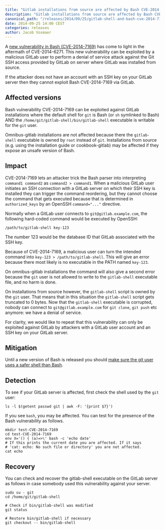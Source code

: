 ```yaml
---
title: "Gitlab installations from source are affected by Bash CVE-2014-7169"
description: "Gitlab installations from source are affected by Bash CVE-2014-7169. Learn more."
canonical_path: "/releases/2014/09/25/gitlab-shell-and-bash-cve-2014-7169/"
date: 2014-09-25 14:00 CEST
categories: releases
author: Jacob Vosmaer
---
```


A [new vulnerability in Bash
(CVE-2014-7169)](http://www.openwall.com/lists/oss-security/2014/09/24/32) has
come to light in the aftermath of CVE-2014-6271. This new vulnerability can be
exploited by a malicious GitLab user to perform a denial of service attack
against the Git SSH access provided by GitLab on server where GitLab was
installed from source.

If the attacker does not have an account with an SSH key on your GitLab server
then they cannot exploit Bash CVE-2014-7169 via GitLab.

<!--more-->

## Affected versions

Bash vulnerability CVE-2014-7169 can be exploited against GitLab installations
where the default shell for `git` is Bash (or `sh` symlinked to Bash) AND the
`/home/git/gitlab-shell/bin/gitlab-shell` executable is writable for the `git`
user.

Omnibus-gitlab installations are not affected because there the `gitlab-shell`
executable is owned by `root` instead of `git`. Installations from source (e.g.
using the installation guide or cookbook-gitlab) may be affected if they expose
an unsafe version of Bash.

## Impact

CVE-2014-7169 lets an attacker trick the Bash parser into interpreting
`command1 command2` as `command2 > command1`. When a malicious GitLab user
initiates an SSH connection with a GitLab server on which their SSH key is
installed they can trigger the command reordering, but they cannot choose the
command that gets executed because that is determined in `authorized_keys` by
an OpenSSH `command="..."` directive.

Normally when a GitLab user connects to `git@gitlab.example.com`, the following
hard-coded command would be executed by OpenSSH:

```
/path/to/gitlab-shell key-123
```

The number 123 would be the database ID that GitLab associated with the SSH
key.

Because of CVE-2014-7169, a malicious user can turn the intended command into
`key-123 > /path/to/gitlab-shell`. This will give an error because there most
likely is no executable in the PATH named `key-123`.

On omnibus-gitlab installations the command will also give a second error
because the `git` user is not allowed to write to the `gitlab-shell` executable
file, and no harm is done.

On installations from source however, the `gitlab-shell` script is owned by the
`git` user. That means that in this situation the `gitlab-shell` script gets
truncated to 0 bytes. Now that the `gitlab-shell` executable is corrupted,
nobody can connect to `git@gitlab.example.com` for `git clone`, `git push` etc
anymore: we have a denial of service.

For clarity, we would like to repeat that this vulnerability can only be
exploited against GitLab by attackers with a GitLab user account and an SSH key
on your GitLab server.

## Mitigation

Until a new version of Bash is released you should [make sure the git user uses
a safer shell than Bash](/releases/2014/09/24/gitlab-shell-and-bash-cve-2014-6271/#workarounds).

## Detection

To see if your GitLab server is affected, first check the shell used by the `git` user:

```
ls -l $(getent passwd git | awk -F: '{print $7}')
```

If you see `bash`, you may be affected. You can test for the presence of the
Bash vulnerability as follows.

```
mkdir test-CVE-2014-7169
cd test-CVE-2014-7169
env X='() { (a)=>\' bash -c 'echo date'
# If this prints the current date you are affected. If it says
# 'cat: echo: No such file or directory' you are not affected.
cat echo
```

## Recovery

You can check and recover the gitlab-shell executable on the GitLab server as
follows in case somebody used this vulnerability against your server.

```
sudo su - git
cd /home/git/gitlab-shell

# Check if bin/gitlab-shell was modified
git status

# Restore bin/gitlab-shell if necessary
git checkout -- bin/gitlab-shell
```
